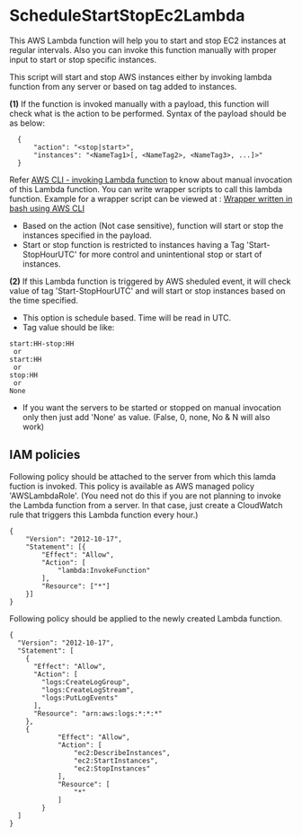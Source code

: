# ScheduleStartStopEc2Lambda
This AWS Lambda function will help you to start and stop EC2 instances at regular intervals. Also you can invoke this function manually with proper input to start or stop specific instances.


This script will start and stop AWS instances either by invoking lambda function from any server or based on tag added to instances.


**(1)** If the function is invoked manually with a payload, this function will check what is the action to be performed. Syntax of the  payload should be as below:
```
  {
      "action": "<stop|start>",
      "instances": "<NameTag1>[, <NameTag2>, <NameTag3>, ...]>"
  }
```
Refer [AWS CLI - invoking Lambda function]( http://docs.aws.amazon.com/lambda/latest/dg/with-userapp-walkthrough-custom-events-invoke.html) to know about manual invocation of this Lambda function. You can write wrapper scripts to call this lambda function. Example for a wrapper script can be viewed at : [Wrapper written in bash using AWS CLI](https://github.com/bijohnvincent/cmapi_clusterstartstop/blob/master/startstopec2instances.sh) 


- Based on the action (Not case sensitive), function will start or stop the instances specified in the payload.
- Start or stop function is restricted to instances having a Tag 'Start-StopHourUTC' for more control and unintentional stop or start of instances.

**(2)** If this Lambda function is triggered by AWS sheduled event, it will check value of tag 'Start-StopHourUTC' and will start or stop instances based on the time specified.
- This option is schedule based. Time will be read in UTC.
- Tag value should be like: 
```
start:HH-stop:HH
 or
start:HH
 or
stop:HH
 or
None
```
- If you want the servers to be started or stopped on manual invocation only then just add 'None' as value. (False, 0, none, No & N will also work)

## IAM policies
Following policy should be attached to the server from which this lamda fuction is invoked. This policy is available as AWS managed policy 'AWSLambdaRole'. (You need not do this if you are not planning to invoke the Lambda function from a server. In that case, just create a CloudWatch rule that triggers this Lambda function every hour.)
```
{
    "Version": "2012-10-17",
    "Statement": [{
        "Effect": "Allow",
        "Action": [
            "lambda:InvokeFunction"
        ],
        "Resource": ["*"]
    }]
}
```


Following policy should be applied to the newly created Lambda function.
```
{
  "Version": "2012-10-17",
  "Statement": [
    {
      "Effect": "Allow",
      "Action": [
        "logs:CreateLogGroup",
        "logs:CreateLogStream",
        "logs:PutLogEvents"
      ],
      "Resource": "arn:aws:logs:*:*:*"
    },
    {
            "Effect": "Allow",
            "Action": [
                "ec2:DescribeInstances",
                "ec2:StartInstances",
                "ec2:StopInstances"
            ],
            "Resource": [
                "*"
            ]
        }
  ]
}
```


